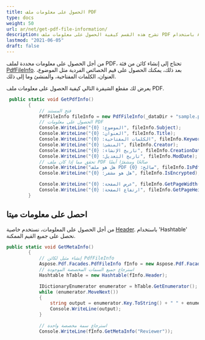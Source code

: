 ```yaml
---
title: الحصول على معلومات ملف PDF
type: docs
weight: 50
url: ar/net/get-pdf-file-information/
description: تشرح هذه القسم كيفية الحصول على معلومات ملف PDF باستخدام Aspose.PDF Facades.
lastmod: "2021-06-05"
draft: false
---
```


من أجل الحصول على معلومات محددة لملف PDF، تحتاج إلى إنشاء كائن من فئة [PdfFileInfo](https://reference.aspose.com/pdf/net/aspose.pdf.facades/pdffileinfo). بعد ذلك، يمكنك الحصول على قيم الخصائص الفردية مثل الموضوع، العنوان، الكلمات المفتاحية، والمنشئ وما إلى ذلك.

يعرض لك مقطع الشيفرة التالي كيفية الحصول على معلومات ملف PDF.

```csharp
 public static void GetPdfInfo()
        {
            // فتح المستند
            PdfFileInfo fileInfo = new PdfFileInfo(_dataDir + "sample.pdf");
            // الحصول على معلومات PDF
            Console.WriteLine("الموضوع: {0}", fileInfo.Subject);
            Console.WriteLine("العنوان: {0}", fileInfo.Title);
            Console.WriteLine("الكلمات المفتاحية: {0}", fileInfo.Keywords);
            Console.WriteLine("المنشئ: {0}", fileInfo.Creator);
            Console.WriteLine("تاريخ الإنشاء: {0}", fileInfo.CreationDate);
            Console.WriteLine("تاريخ التعديل: {0}", fileInfo.ModDate);
            // تحقق مما إذا كان ملف PDF صالحًا ومشفرًا أيضًا
            Console.WriteLine("هل هو ملف PDF صالح: {0}", fileInfo.IsPdfFile);
            Console.WriteLine("هل هو مشفر: {0}", fileInfo.IsEncrypted);

            Console.WriteLine("عرض الصفحة: {0}", fileInfo.GetPageWidth(1));
            Console.WriteLine("ارتفاع الصفحة: {0}", fileInfo.GetPageHeight(1));
        }
```

## احصل على معلومات ميتا

من أجل الحصول على المعلومات، نستخدم خاصية [Header](https://reference.aspose.com/pdf/net/aspose.pdf.facades/pdffileinfo/properties/header). باستخدام 'Hashtable' نحصل على جميع القيم الممكنة.

```csharp
public static void GetMetaInfo()
        {
            // إنشاء مثيل لكائن PdfFileInfo
            Aspose.Pdf.Facades.PdfFileInfo fInfo = new Aspose.Pdf.Facades.PdfFileInfo(_dataDir + "SetMetaInfo_out.pdf");
            // استرجاع جميع السمات المخصصة الموجودة
            Hashtable hTable = new Hashtable(fInfo.Header);

            IDictionaryEnumerator enumerator = hTable.GetEnumerator();
            while (enumerator.MoveNext())
            {
                string output = enumerator.Key.ToString() + " " + enumerator.Value;
                Console.WriteLine(output);
            }

            // استرجاع سمة مخصصة واحدة
            Console.WriteLine(fInfo.GetMetaInfo("Reviewer"));
```